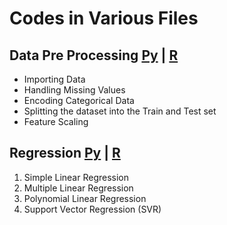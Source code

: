 # Codes in Various Files

## Data Pre Processing [Py](https://github.com/harshbg/100-Days-of-Machine-Learning-and-Data-Science/blob/master/Code/Data%20Preprocessing.ipynb) | [R](https://github.com/harshbg/100-Days-of-Machine-Learning-and-Data-Science/blob/master/Code/Data%20Preprocessing.R)
  * Importing Data
  * Handling Missing Values
  * Encoding Categorical Data
  * Splitting the dataset into the Train and Test set
  * Feature Scaling

## Regression [Py](https://github.com/harshbg/100-Days-of-Machine-Learning-and-Data-Science/blob/master/Code/Regression.ipynb) | [R]()
  1. Simple Linear Regression
  2. Multiple Linear Regression
  3. Polynomial Linear Regression
  4. Support Vector Regression (SVR)
  
